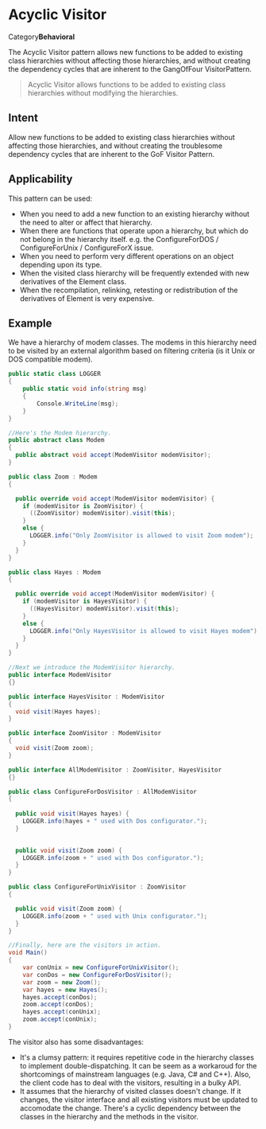 **Acyclic Visitor**
===

Category**Behavioral**

The Acyclic Visitor pattern allows new functions to be added to existing class hierarchies without affecting those hierarchies, and without creating the dependency cycles that are inherent to the GangOfFour VisitorPattern.

> Acyclic Visitor allows functions to be added to existing class hierarchies without modifying the hierarchies.


## Intent
Allow new functions to be added to existing class hierarchies without affecting those hierarchies, and without creating the troublesome dependency cycles that are inherent to the GoF Visitor Pattern.

## Applicability
This pattern can be used:
- When you need to add a new function to an existing hierarchy without the need to alter or affect that hierarchy.
- When there are functions that operate upon a hierarchy, but which do not belong in the hierarchy itself. e.g. the ConfigureForDOS / ConfigureForUnix / ConfigureForX issue.
- When you need to perform very different operations on an object depending upon its type.
- When the visited class hierarchy will be frequently extended with new derivatives of the Element class.
- When the recompilation, relinking, retesting or redistribution of the derivatives of Element is very expensive.


## Example
We have a hierarchy of modem classes. The modems in this hierarchy need to be visited by an external algorithm based on filtering criteria (is it Unix or DOS compatible modem).

```cs
public static class LOGGER
{
	public static void info(string msg)
	{
		Console.WriteLine(msg);
	}
}

//Here's the Modem hierarchy.
public abstract class Modem 
{
  public abstract void accept(ModemVisitor modemVisitor);
}

public class Zoom : Modem 
{

  public override void accept(ModemVisitor modemVisitor) {
    if (modemVisitor is ZoomVisitor) {
      ((ZoomVisitor) modemVisitor).visit(this);
    } 
	else {
      LOGGER.info("Only ZoomVisitor is allowed to visit Zoom modem");
    }
  }
}

public class Hayes : Modem 
{

  public override void accept(ModemVisitor modemVisitor) {
    if (modemVisitor is HayesVisitor) {
      ((HayesVisitor) modemVisitor).visit(this);
    } 
	else {
      LOGGER.info("Only HayesVisitor is allowed to visit Hayes modem");
    }
  }
}

//Next we introduce the ModemVisitor hierarchy.
public interface ModemVisitor 
{}

public interface HayesVisitor : ModemVisitor 
{
  void visit(Hayes hayes);
}

public interface ZoomVisitor : ModemVisitor 
{
  void visit(Zoom zoom);
}

public interface AllModemVisitor : ZoomVisitor, HayesVisitor 
{}

public class ConfigureForDosVisitor : AllModemVisitor 
{
 
  public void visit(Hayes hayes) {
    LOGGER.info(hayes + " used with Dos configurator.");
  }
  

  public void visit(Zoom zoom) {
    LOGGER.info(zoom + " used with Dos configurator.");
  }
}

public class ConfigureForUnixVisitor : ZoomVisitor 
{

  public void visit(Zoom zoom) {
    LOGGER.info(zoom + " used with Unix configurator.");
  }
}

//Finally, here are the visitors in action.
void Main()
{
	var conUnix = new ConfigureForUnixVisitor();
    var conDos = new ConfigureForDosVisitor();
    var zoom = new Zoom();
    var hayes = new Hayes();
    hayes.accept(conDos);
    zoom.accept(conDos);
    hayes.accept(conUnix);
    zoom.accept(conUnix);   
}
```

The visitor also has some disadvantages:

- It's a clumsy pattern: it requires repetitive code in the hierarchy classes to implement double-dispatching. It can be seem as a workaroud for the shortcomings of mainstream languages (e.g. Java, C# and C++). Also, the client code has to deal with the visitors, resulting in a bulky API.
- It assumes that the hierarchy of visited classes doesn't change. If it changes, the visitor interface and all existing visitors must be updated to accomodate the change. There's a cyclic dependency between the classes in the hierarchy and the methods in the visitor.
